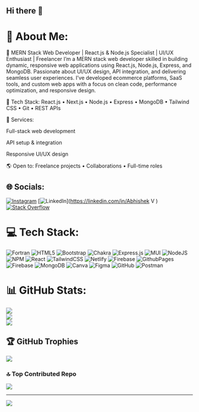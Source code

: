 ## Hi there 👋

# 💫 About Me:
🚀 MERN Stack Web Developer | React.js & Node.js Specialist | UI/UX Enthusiast | Freelancer
I’m a MERN stack web developer skilled in building dynamic, responsive web applications using React.js, Node.js, Express, and MongoDB. Passionate about UI/UX design, API integration, and delivering seamless user experiences. I’ve developed ecommerce platforms, SaaS tools, and custom web apps with a focus on clean code, performance optimization, and responsive design.

🔧 Tech Stack:
React.js • Next.js • Node.js • Express • MongoDB • Tailwind CSS • Git • REST APIs

🎯 Services:

Full-stack web development

API setup & integration

Responsive UI/UX design

🌎 Open to:
Freelance projects • Collaborations • Full-time roles


## 🌐 Socials:
[![Instagram](https://img.shields.io/badge/Instagram-%23E4405F.svg?logo=Instagram&logoColor=white)](https://instagram.com/_abhishek____v_) [![LinkedIn](https://img.shields.io/badge/LinkedIn-%230077B5.svg?logo=linkedin&logoColor=white)](https://linkedin.com/in/Abhishek V ) [![Stack Overflow](https://img.shields.io/badge/-Stackoverflow-FE7A16?logo=stack-overflow&logoColor=white)](https://stackoverflow.com/users/21054620) 

# 💻 Tech Stack:
![Fortran](https://img.shields.io/badge/Fortran-%23734F96.svg?style=for-the-badge&logo=fortran&logoColor=white) ![HTML5](https://img.shields.io/badge/html5-%23E34F26.svg?style=for-the-badge&logo=html5&logoColor=white) ![Bootstrap](https://img.shields.io/badge/bootstrap-%238511FA.svg?style=for-the-badge&logo=bootstrap&logoColor=white) ![Chakra](https://img.shields.io/badge/chakra-%234ED1C5.svg?style=for-the-badge&logo=chakraui&logoColor=white) ![Express.js](https://img.shields.io/badge/express.js-%23404d59.svg?style=for-the-badge&logo=express&logoColor=%2361DAFB) ![MUI](https://img.shields.io/badge/MUI-%230081CB.svg?style=for-the-badge&logo=mui&logoColor=white) ![NodeJS](https://img.shields.io/badge/node.js-6DA55F?style=for-the-badge&logo=node.js&logoColor=white) ![NPM](https://img.shields.io/badge/NPM-%23CB3837.svg?style=for-the-badge&logo=npm&logoColor=white) ![React](https://img.shields.io/badge/react-%2320232a.svg?style=for-the-badge&logo=react&logoColor=%2361DAFB) ![TailwindCSS](https://img.shields.io/badge/tailwindcss-%2338B2AC.svg?style=for-the-badge&logo=tailwind-css&logoColor=white) ![Netlify](https://img.shields.io/badge/netlify-%23000000.svg?style=for-the-badge&logo=netlify&logoColor=#00C7B7) ![Firebase](https://img.shields.io/badge/firebase-%23039BE5.svg?style=for-the-badge&logo=firebase) ![GithubPages](https://img.shields.io/badge/github%20pages-121013?style=for-the-badge&logo=github&logoColor=white) ![Firebase](https://img.shields.io/badge/firebase-a08021?style=for-the-badge&logo=firebase&logoColor=ffcd34) ![MongoDB](https://img.shields.io/badge/MongoDB-%234ea94b.svg?style=for-the-badge&logo=mongodb&logoColor=white) ![Canva](https://img.shields.io/badge/Canva-%2300C4CC.svg?style=for-the-badge&logo=Canva&logoColor=white) ![Figma](https://img.shields.io/badge/figma-%23F24E1E.svg?style=for-the-badge&logo=figma&logoColor=white) ![GitHub](https://img.shields.io/badge/github-%23121011.svg?style=for-the-badge&logo=github&logoColor=white) ![Postman](https://img.shields.io/badge/Postman-FF6C37?style=for-the-badge&logo=postman&logoColor=white)
# 📊 GitHub Stats:
![](https://github-readme-stats.vercel.app/api?username=Abhishekv6611&theme=dark&hide_border=false&include_all_commits=true&count_private=true)<br/>
![](https://github-readme-streak-stats.herokuapp.com/?user=Abhishekv6611&theme=dark&hide_border=false)<br/>
![](https://github-readme-stats.vercel.app/api/top-langs/?username=Abhishekv6611&theme=dark&hide_border=false&include_all_commits=true&count_private=true&layout=compact)

## 🏆 GitHub Trophies
![](https://github-profile-trophy.vercel.app/?username=Abhishekv6611&theme=radical&no-frame=false&no-bg=true&margin-w=4)

### 🔝 Top Contributed Repo
![](https://github-contributor-stats.vercel.app/api?username=Abhishekv6611&limit=5&theme=dark&combine_all_yearly_contributions=true)

---
[![](https://visitcount.itsvg.in/api?id=Abhishekv6611&icon=0&color=0)](https://visitcount.itsvg.in)

<!-- Proudly created with GPRM ( https://gprm.itsvg.in ) -->
